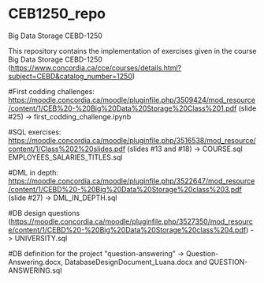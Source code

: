 # CEB1250_repo
Big Data Storage CEBD-1250

This repository contains the implementation of exercises given in the course Big Data Storage CEBD-1250 (https://www.concordia.ca/cce/courses/details.html?subject=CEBD&catalog_number=1250)

#First codding challenges: https://moodle.concordia.ca/moodle/pluginfile.php/3509424/mod_resource/content/1/CEB%20-%20Big%20Data%20Storage%20Class%201.pdf (slide #25) ->
first_codding_challenge.ipynb

#SQL exercises: https://moodle.concordia.ca/moodle/pluginfile.php/3516538/mod_resource/content/1/Class%202%20slides.pdf (slides #13 and #18) -> 
COURSE.sql
EMPLOYEES_SALARIES_TITLES.sql

#DML in depth: https://moodle.concordia.ca/moodle/pluginfile.php/3522647/mod_resource/content/1/CEBD%20-%20Big%20Data%20Storage%20class%203.pdf (slide #27) -> 
DML_IN_DEPTH.sql

#DB design questions (https://moodle.concordia.ca/moodle/pluginfile.php/3527350/mod_resource/content/1/CEBD%20-%20Big%20Data%20Storage%20class%204.pdf) -> 
UNIVERSITY.sql

#DB definition for the project "question-answering" -> 
Question-Answering.docx, DatabaseDesignDocument_Luana.docx and QUESTION-ANSWERING.sql